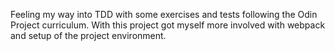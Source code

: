 Feeling my way into TDD with some exercises and tests following the Odin Project curriculum. With this project got myself more involved with webpack and setup of the project environment.
